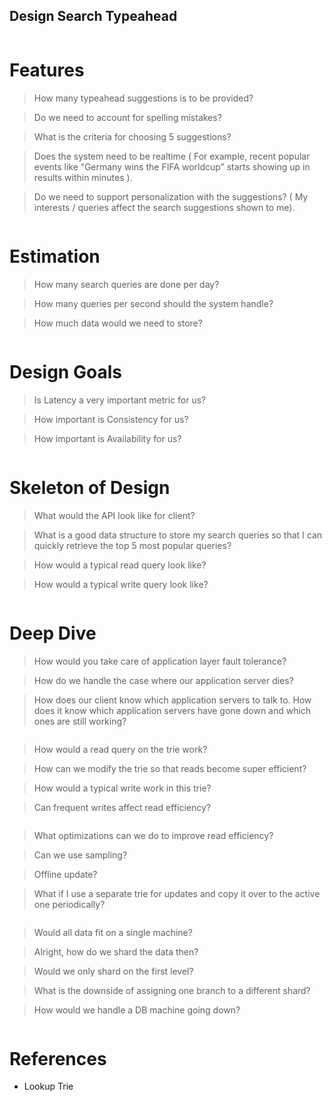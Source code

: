 ## Design Search Typeahead

<img src="../images/design-search-typeahead-1.png" alt="">

Features
========

> How many typeahead suggestions is to be provided?

> Do we need to account for spelling mistakes?

> What is the criteria for choosing 5 suggestions?

> Does the system need to be realtime ( For example, recent popular events like “Germany wins the FIFA worldcup” starts showing up in results within minutes ).

> Do we need to support personalization with the suggestions? ( My interests / queries affect the search suggestions shown to me).

<img src="../images/design-search-typeahead-2.png" alt="">


Estimation
==========

> How many search queries are done per day?

> How many queries per second should the system handle?

> How much data would we need to store?

<img src="../images/design-search-typeahead-3.png" alt="">


Design Goals
=============

> Is Latency a very important metric for us?

> How important is Consistency for us?

> How important is Availability for us?

<img src="../images/design-search-typeahead-4.png" alt="">


Skeleton of Design
==================

> What would the API look like for client?

> What is a good data structure to store my search queries so that I can quickly retrieve the top 5 most popular queries?

> How would a typical read query look like?

> How would a typical write query look like?

<img src="../images/design-search-typeahead-5.png" alt="">


Deep Dive
=========

> How would you take care of application layer fault tolerance?

> How do we handle the case where our application server dies?

> How does our client know which application servers to talk to. How does it know which application servers have gone down and which ones are still working?

<img src="../images/design-search-typeahead-6.png" alt="">

> How would a read query on the trie work?

> How can we modify the trie so that reads become super efficient?

> How would a typical write work in this trie?

> Can frequent writes affect read efficiency?

<img src="../images/design-search-typeahead-7.png" alt="">

> What optimizations can we do to improve read efficiency?

> Can we use sampling?

> Offline update?

> What if I use a separate trie for updates and copy it over to the active one periodically?

<img src="../images/design-search-typeahead-8.png" alt="">

> Would all data fit on a single machine?

> Alright, how do we shard the data then?

> Would we only shard on the first level?

> What is the downside of assigning one branch to a different shard?

> How would we handle a DB machine going down?

<img src="../images/design-search-typeahead-9.png" alt="">


References
===========
* Lookup Trie